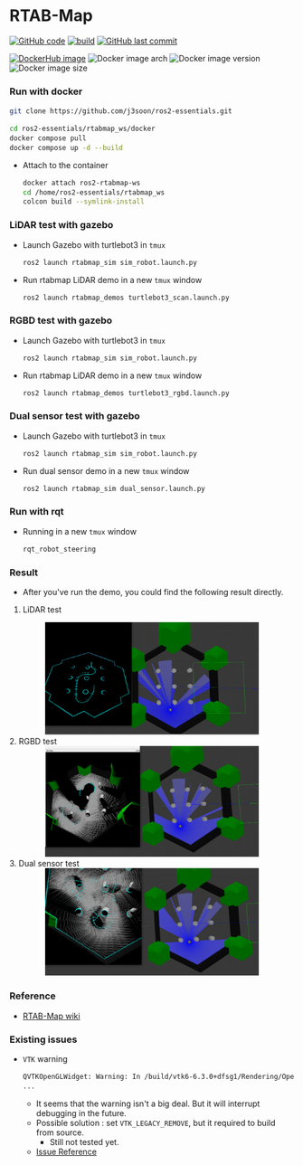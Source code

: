 # RTAB-Map

[![GitHub code](https://img.shields.io/badge/code-blue?logo=github&label=github)](https://github.com/j3soon/ros2-essentials/tree/main/rtabmap_ws)
[![build](https://img.shields.io/github/actions/workflow/status/j3soon/ros2-essentials/build-rtabmap-ws.yaml?label=build)](https://github.com/j3soon/ros2-essentials/actions/workflows/build-rtabmap-ws.yaml)
[![GitHub last commit](https://img.shields.io/github/last-commit/j3soon/ros2-essentials?path=rtabmap_ws)](https://github.com/j3soon/ros2-essentials/commits/main/rtabmap_ws)

[![DockerHub image](https://img.shields.io/badge/dockerhub-j3soon/ros2--rtabmap--ws-important.svg?logo=docker)](https://hub.docker.com/r/j3soon/ros2-rtabmap-ws/tags)
![Docker image arch](https://img.shields.io/badge/arch-amd64-blueviolet)
![Docker image version](https://img.shields.io/docker/v/j3soon/ros2-rtabmap-ws)
![Docker image size](https://img.shields.io/docker/image-size/j3soon/ros2-rtabmap-ws)

### Run with docker

```bash
git clone https://github.com/j3soon/ros2-essentials.git
```

```bash
cd ros2-essentials/rtabmap_ws/docker
docker compose pull
docker compose up -d --build
```

- Attach to the container
  ```sh
  docker attach ros2-rtabmap-ws
  cd /home/ros2-essentials/rtabmap_ws
  colcon build --symlink-install
  ```

### LiDAR test with gazebo

- Launch Gazebo with turtlebot3 in `tmux`
  ```bash
  ros2 launch rtabmap_sim sim_robot.launch.py
  ```
- Run rtabmap LiDAR demo in a new `tmux` window
  ```bash
  ros2 launch rtabmap_demos turtlebot3_scan.launch.py
  ```

### RGBD test with gazebo

- Launch Gazebo with turtlebot3 in `tmux`
  ```bash
  ros2 launch rtabmap_sim sim_robot.launch.py
  ```
- Run rtabmap LiDAR demo in a new `tmux` window
  ```bash
  ros2 launch rtabmap_demos turtlebot3_rgbd.launch.py
  ```

### Dual sensor test with gazebo

- Launch Gazebo with turtlebot3 in `tmux`
  ```bash
  ros2 launch rtabmap_sim sim_robot.launch.py
  ```
- Run dual sensor demo in a new `tmux` window
  ```bash
  ros2 launch rtabmap_sim dual_sensor.launch.py
  ```

### Run with rqt

- Running in a new `tmux` window
  ```bash
  rqt_robot_steering
  ```

### Result

- After you've run the demo, you could find the following result directly.

1. LiDAR test
<center>
  <img src="./assets/lidar_test.png" width="75%"/>
</center>
2. RGBD test
<center>
  <img src="./assets/rgbd_test.png" width="75%"/>
</center>
3. Dual sensor test
<center>
  <img src="./assets/dual_test.png" width="75%"/>
</center>

### Reference

- [RTAB-Map wiki](https://github.com/introlab/rtabmap/wiki)

### Existing issues

- `VTK` warning
  ```bash
  QVTKOpenGLWidget: Warning: In /build/vtk6-6.3.0+dfsg1/Rendering/OpenGL2/vtkOpenGLRenderWindow.cxx, line 781
  ...
  ```
  - It seems that the warning isn't a big deal. But it will interrupt debugging in the future.
  - Possible solution : set `VTK_LEGACY_REMOVE`, but it required to build from source.
      - Still not tested yet.
  - [Issue Reference](https://discourse.vtk.org/t/vtk-9-0-rc1/2916)